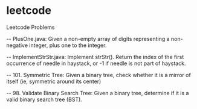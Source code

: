 # leetcode
Leetcode Problems

-- PlusOne.java: Given a non-empty array of digits representing a non-negative integer, plus one to the integer.

-- ImplementStrStr.java: Implement strStr().
   Return the index of the first occurrence of needle in haystack, or -1 if needle is not part of haystack.
   
-- 101. Symmetric Tree: Given a binary tree, check whether it is a mirror of itself (ie, symmetric around its center)

-- 98. Validate Binary Search Tree: Given a binary tree, determine if it is a valid binary search tree (BST).
